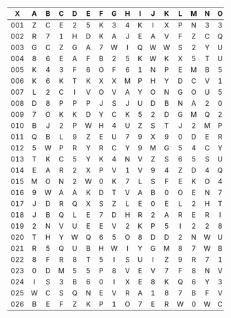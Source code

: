 |X|A|B|C|D|E|F|G|H|I|J|K|L|M|N|O|P|Q|R|S|T|U|V|W|X|Y|Z|
|:-------:|:-------:|:-------:|:-------:|:-------:|:-------:|:-------:|:-------:|:-------:|:-------:|:-------:|:-------:|:-------:|:-------:|:-------:|:-------:|:-------:|:-------:|:-------:|:-------:|:-------:|:-------:|:-------:|:-------:|:-------:|:-------:|:-------:|
|001|Z|C|E|2|5|K|3|4|K|I|X|P|N|3|3|7|W|R|R|K|2|X|Q|Z|X|1|
|002|R|7|1|H|D|K|A|J|E|A|V|F|Z|C|Q|8|I|7|L|O|7|B|W|T|9|7|
|003|G|C|Z|G|A|7|W|I|Q|W|W|S|2|Y|U|A|L|Q|A|P|Y|J|9|N|H|N|
|004|8|6|E|A|F|B|2|5|K|W|K|X|5|T|U|T|F|U|P|1|Y|2|Z|F|7|Z|
|005|K|4|3|F|6|O|F|6|1|N|P|E|M|B|5|5|I|O|0|C|0|5|U|Y|V|B|
|006|K|6|K|T|K|X|X|M|P|H|Y|D|C|V|1|A|1|F|D|Y|M|G|2|Z|0|R|
|007|L|2|C|I|V|O|V|A|Y|O|N|G|O|U|5|O|O|P|D|V|E|R|L|2|U|S|
|008|D|8|P|P|P|J|S|J|U|D|B|N|A|2|0|6|F|Q|M|7|F|4|6|J|X|U|
|009|7|O|K|K|D|Y|C|K|5|2|D|G|M|Q|2|P|9|X|7|F|W|7|R|R|0|U|
|010|B|J|2|P|W|H|4|U|Z|S|T|J|2|M|P|U|3|L|G|4|L|Z|6|Q|G|B|
|011|Q|B|L|9|Z|E|U|7|9|X|9|0|D|E|R|A|J|3|U|B|4|X|9|9|L|K|
|012|5|W|P|R|Y|R|C|Y|9|M|G|5|4|C|Y|R|U|5|0|3|N|F|W|X|0|H|
|013|T|K|C|5|Y|K|4|N|V|Z|S|6|5|S|U|H|5|P|3|R|N|E|I|X|6|3|
|014|E|A|R|2|X|P|V|1|V|9|4|Z|D|4|Q|J|C|8|9|V|8|L|2|5|A|9|
|015|M|O|N|2|W|0|K|7|L|S|F|E|K|O|4|F|Y|J|B|5|O|L|X|F|6|S|
|016|9|W|A|A|K|D|T|V|A|B|0|O|E|N|7|L|U|X|F|P|8|Y|S|4|8|Z|
|017|J|D|R|Q|X|S|Z|L|E|0|E|L|2|H|T|X|H|R|8|N|F|H|Q|M|6|H|
|018|J|B|Q|L|E|7|D|H|R|2|A|R|E|R|I|4|7|V|O|M|J|7|4|G|K|W|
|019|2|N|V|U|E|E|V|2|K|P|5|I|2|2|8|X|D|I|Z|X|Z|A|X|U|3|D|
|020|T|H|Y|W|Q|6|5|O|8|D|D|2|N|W|U|P|F|H|F|Q|7|4|P|0|A|F|
|021|R|5|Q|U|B|H|W|I|Y|G|M|8|7|W|B|1|Y|3|H|8|T|B|X|V|8|1|
|022|8|F|R|8|T|5|I|S|U|I|Z|9|R|7|1|Z|9|P|B|N|O|B|S|2|M|E|
|023|0|D|M|5|5|P|8|V|E|V|7|F|8|N|V|P|A|7|M|6|A|N|1|B|Y|3|
|024|I|S|3|B|6|0|I|X|E|8|K|Q|6|Y|3|N|D|A|3|N|Y|R|V|V|U|B|
|025|W|C|S|Q|N|E|V|R|A|1|8|7|B|F|V|M|K|H|U|Q|8|D|X|E|0|M|
|026|B|E|F|Z|K|P|1|O|7|E|R|W|0|W|C|5|4|A|O|Z|8|C|V|P|P|7|